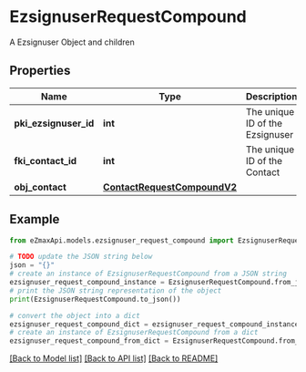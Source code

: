 # EzsignuserRequestCompound

A Ezsignuser Object and children

## Properties

Name | Type | Description | Notes
------------ | ------------- | ------------- | -------------
**pki_ezsignuser_id** | **int** | The unique ID of the Ezsignuser | [optional] 
**fki_contact_id** | **int** | The unique ID of the Contact | 
**obj_contact** | [**ContactRequestCompoundV2**](ContactRequestCompoundV2.md) |  | 

## Example

```python
from eZmaxApi.models.ezsignuser_request_compound import EzsignuserRequestCompound

# TODO update the JSON string below
json = "{}"
# create an instance of EzsignuserRequestCompound from a JSON string
ezsignuser_request_compound_instance = EzsignuserRequestCompound.from_json(json)
# print the JSON string representation of the object
print(EzsignuserRequestCompound.to_json())

# convert the object into a dict
ezsignuser_request_compound_dict = ezsignuser_request_compound_instance.to_dict()
# create an instance of EzsignuserRequestCompound from a dict
ezsignuser_request_compound_from_dict = EzsignuserRequestCompound.from_dict(ezsignuser_request_compound_dict)
```
[[Back to Model list]](../README.md#documentation-for-models) [[Back to API list]](../README.md#documentation-for-api-endpoints) [[Back to README]](../README.md)


